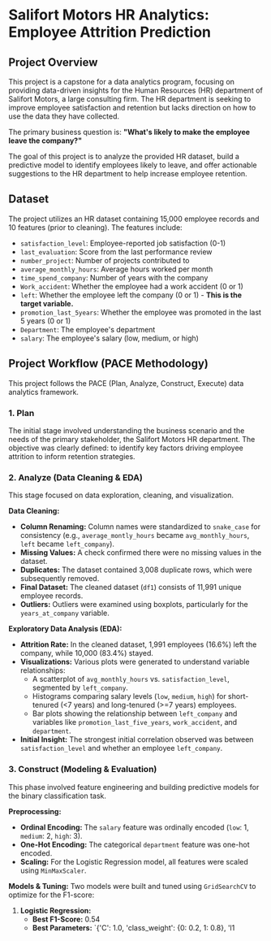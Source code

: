 # Salifort Motors HR Analytics: Employee Attrition Prediction

## Project Overview

This project is a capstone for a data analytics program, focusing on providing data-driven insights for the Human Resources (HR) department of Salifort Motors, a large consulting firm. The HR department is seeking to improve employee satisfaction and retention but lacks direction on how to use the data they have collected.

The primary business question is: **"What's likely to make the employee leave the company?"**

The goal of this project is to analyze the provided HR dataset, build a predictive model to identify employees likely to leave, and offer actionable suggestions to the HR department to help increase employee retention.

## Dataset

The project utilizes an HR dataset containing 15,000 employee records and 10 features (prior to cleaning). The features include:

* `satisfaction_level`: Employee-reported job satisfaction (0-1)
* `last_evaluation`: Score from the last performance review
* `number_project`: Number of projects contributed to
* `average_monthly_hours`: Average hours worked per month
* `time_spend_company`: Number of years with the company
* `Work_accident`: Whether the employee had a work accident (0 or 1)
* `left`: Whether the employee left the company (0 or 1) - **This is the target variable.**
* `promotion_last_5years`: Whether the employee was promoted in the last 5 years (0 or 1)
* `Department`: The employee's department
* `salary`: The employee's salary (low, medium, or high)

## Project Workflow (PACE Methodology)

This project follows the PACE (Plan, Analyze, Construct, Execute) data analytics framework.

### 1. Plan

The initial stage involved understanding the business scenario and the needs of the primary stakeholder, the Salifort Motors HR department. The objective was clearly defined: to identify key factors driving employee attrition to inform retention strategies.

### 2. Analyze (Data Cleaning & EDA)

This stage focused on data exploration, cleaning, and visualization.

**Data Cleaning:**
* **Column Renaming:** Column names were standardized to `snake_case` for consistency (e.g., `average_montly_hours` became `avg_monthly_hours`, `left` became `left_company`).
* **Missing Values:** A check confirmed there were no missing values in the dataset.
* **Duplicates:** The dataset contained 3,008 duplicate rows, which were subsequently removed.
* **Final Dataset:** The cleaned dataset (`df1`) consists of 11,991 unique employee records.
* **Outliers:** Outliers were examined using boxplots, particularly for the `years_at_company` variable.

**Exploratory Data Analysis (EDA):**
* **Attrition Rate:** In the cleaned dataset, 1,991 employees (16.6%) left the company, while 10,000 (83.4%) stayed.
* **Visualizations:** Various plots were generated to understand variable relationships:
    * A scatterplot of `avg_monthly_hours` vs. `satisfaction_level`, segmented by `left_company`.
    * Histograms comparing salary levels (`low`, `medium`, `high`) for short-tenured (<7 years) and long-tenured (>=7 years) employees.
    * Bar plots showing the relationship between `left_company` and variables like `promotion_last_five_years`, `work_accident`, and `department`.
* **Initial Insight:** The strongest initial correlation observed was between `satisfaction_level` and whether an employee `left_company`.

### 3. Construct (Modeling & Evaluation)

This phase involved feature engineering and building predictive models for the binary classification task.

**Preprocessing:**
* **Ordinal Encoding:** The `salary` feature was ordinally encoded (`low`: 1, `medium`: 2, `high`: 3).
* **One-Hot Encoding:** The categorical `department` feature was one-hot encoded.
* **Scaling:** For the Logistic Regression model, all features were scaled using `MinMaxScaler`.

**Models & Tuning:**
Two models were built and tuned using `GridSearchCV` to optimize for the F1-score:

1.  **Logistic Regression:**
    * **Best F1-Score:** 0.54
    * **Best Parameters:** `{'C': 1.0, 'class_weight': {0: 0.2, 1: 0.8}, 'l1
